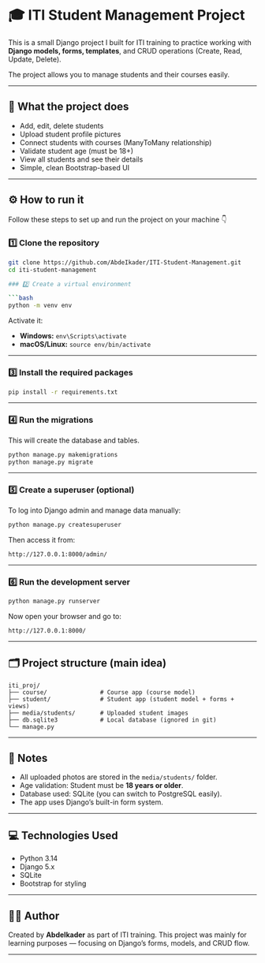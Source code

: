 # 🎓 ITI Student Management Project

This is a small Django project I built for ITI training to practice working with **Django models, forms, templates**, and CRUD operations (Create, Read, Update, Delete).

The project allows you to manage students and their courses easily.

---

## 🧠 What the project does

- Add, edit, delete students  
- Upload student profile pictures  
- Connect students with courses (ManyToMany relationship)  
- Validate student age (must be 18+)  
- View all students and see their details  
- Simple, clean Bootstrap-based UI  

---

## ⚙️ How to run it

Follow these steps to set up and run the project on your machine 👇

### 1️⃣ Clone the repository
```bash
git clone https://github.com/AbdeIkader/ITI-Student-Management.git
cd iti-student-management

### 2️⃣ Create a virtual environment

```bash
python -m venv env
```

Activate it:

* **Windows:** `env\Scripts\activate`
* **macOS/Linux:** `source env/bin/activate`

---

### 3️⃣ Install the required packages

```bash
pip install -r requirements.txt
```

---

### 4️⃣ Run the migrations

This will create the database and tables.

```bash
python manage.py makemigrations
python manage.py migrate
```

---

### 5️⃣ Create a superuser (optional)

To log into Django admin and manage data manually:

```bash
python manage.py createsuperuser
```

Then access it from:

```
http://127.0.0.1:8000/admin/
```

---

### 6️⃣ Run the development server

```bash
python manage.py runserver
```

Now open your browser and go to:

```
http://127.0.0.1:8000/
```

---

## 🗂️ Project structure (main idea)

```
iti_proj/
├── course/               # Course app (course model)
├── student/              # Student app (student model + forms + views)
├── media/students/       # Uploaded student images
├── db.sqlite3            # Local database (ignored in git)
└── manage.py
```

---

## 🧾 Notes

* All uploaded photos are stored in the `media/students/` folder.
* Age validation: Student must be **18 years or older**.
* Database used: SQLite (you can switch to PostgreSQL easily).
* The app uses Django’s built-in form system.

---

## 💻 Technologies Used

* Python 3.14
* Django 5.x
* SQLite
* Bootstrap for styling

---

## 🧑‍💻 Author

Created by **Abdelkader** as part of ITI training.
This project was mainly for learning purposes — focusing on Django’s forms, models, and CRUD flow.

---
